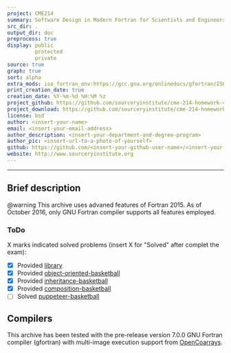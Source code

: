 ```yaml
---
project: CME214
summary: Software Design in Modern Fortran for Scientists and Engineers exam documentation
src_dir: .
output_dir: doc
preprocess: true
display: public
         protected
         private
source: true
graph: true
sort: alpha
extra_mods: iso_fortran_env:https://gcc.gnu.org/onlinedocs/gfortran/ISO_005fFORTRAN_005fENV.html
print_creation_date: true
creation_date: %Y-%m-%d %H:%M %z
project_github: https://github.com/sourceryinstitute/cme-214-homework-<username>
project_download: https://github.com/sourceryinstitute/cme-214-homework-<username>/releases/latest
license: bsd
author: <insert-your-name>
email: <insert-your-email-address>
author_description: <insert-your-department-and-degree-program>
author_pic: <insert-url-to-a-photo-of-yourself>
github: https://github.com/<insert-your-github-user-name>/<insert-your-repository-name>
website: http://www.sourceryinstitute.org
---
```


[source: display source code corresponding to item being documented]:#
[graph: generate call graphs, module dependency graphs, derive type composition/inheritance graphs ]:#
[sort: different sorting schemes for the modules or procedures or programs or derived types (alpha = alphabetical see wiki).]:#
[extra_mods: documentation for intrinsic modules]:#

[This document is a FORD project file, formatted with Pythonic Markdown                                      ]:#
[See https://github.com/cmacmackin/ford/wiki/Project-File-Options for more info on writing FORD project files]:#

--------------------


Brief description
-----------------

@warning
This archive uses advaned features of Fortran 2015.  As of October 2016, only GNU Fortran compiler supports all features employed.

### ToDo

X marks indicated solved problems (insert X for "Solved" after complet the exam):

 - [X] Provided [library](./src/library)
 - [X] Provided [object-oriented-basketball](./src/object-oriented-basketball)
 - [X] Provided [inheritance-basketball](./src/inheritance-basketball)
 - [X] Provided [composition-basketball](./src/composition-basketball)
 - [ ] Solved   [puppeteer-basketball](./src/puppetteer-basketball)

Compilers
---------

This archive has been tested with the pre-release version 7.0.0 GNU Fortran compiler (gfortran) with multi-image execution support from [OpenCoarrays](http://www.opencoarrays.org).
